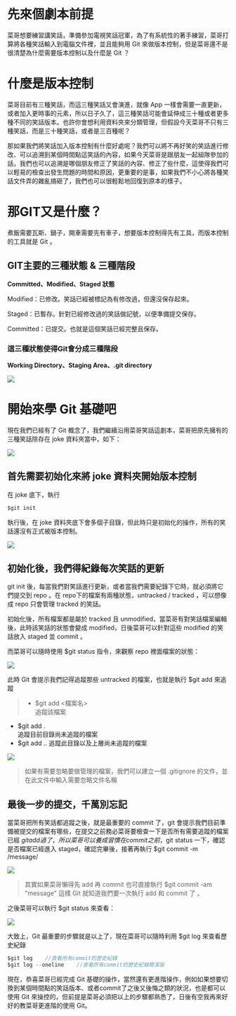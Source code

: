 
# 先來個劇本前提

菜哥想要練習講笑話，準備參加電視笑話冠軍，為了有系統性的著手練習，菜哥打算將各種笑話輸入到電腦文件裡，並且能夠用 Git 來做版本控制，但是菜哥還不是很清楚為什麼需要版本控制以及什麼是 Git ？

# 什麼是版本控制

菜哥目前有三種笑話，而這三種笑話又會演進，就像 App 一樣會需要一直更新，或者加入更時事的元素，所以日子久了，這三種笑話可能會延伸成三十種或者更多種不同的笑話版本。也許你會想利用資料夾來分類管理，但假設今天菜哥不只有三種笑話，而是三十種笑話，或者是三百種呢？

那如果我們將笑話加入版本控制有什麼好處呢？我們可以將不再好笑的笑話進行修改、可以追溯到某個時間點這笑話的內容，如果今天菜哥是跟朋友一起組隊參加的話，我們也可以追溯是哪個朋友修正了笑話的內容、修正了些什麼，這使得我們可以輕易的檢查出發生問題的時間和原因，更重要的是事，如果我們不小心將各種笑話文件弄的雜亂搞砸了，我們也可以很輕鬆地回復到原本的樣子。

# 那GIT又是什麼？

煮飯需要瓦斯、鍋子，開車需要先有車子，想要版本控制得先有工具，而版本控制的工具就是 Git 。

## GIT主要的三種狀態 & 三種階段

**Committed、Modified、Staged 狀態**

Modified：已修改。笑話已經被標記為有修改過，但還沒保存起來。

Staged：已暫存。針對已經修改過的笑話做記號，以便準備提交保存。

Committed：已提交。也就是這個笑話已經完整且保存。

### **這三種狀態使得Git會分成三種階段**

**Working Directory、Staging Area、.git directory**


![](https://s3.us-west-2.amazonaws.com/secure.notion-static.com/7ed40038-346f-45bd-bd02-921c7150d6af/Untitled.png?X-Amz-Algorithm=AWS4-HMAC-SHA256&X-Amz-Credential=AKIAT73L2G45O3KS52Y5%2F20210418%2Fus-west-2%2Fs3%2Faws4_request&X-Amz-Date=20210418T025436Z&X-Amz-Expires=86400&X-Amz-Signature=f3e973eb53ac62d7587da4b44ccff6985eaedf6c3e421467c79d83eabb64e8a1&X-Amz-SignedHeaders=host&response-content-disposition=filename%20%3D%22Untitled.png%22)
# 開始來學 Git 基礎吧

現在我們已經有了 Git 概念了，我們繼續沿用菜哥笑話這劇本，菜哥把原先擁有的三種笑話除存在 joke 資料夾當中，如下：

![](https://s3.us-west-2.amazonaws.com/secure.notion-static.com/f6ab954e-965d-491a-b947-da3182705fcd/Untitled.png?X-Amz-Algorithm=AWS4-HMAC-SHA256&X-Amz-Credential=AKIAT73L2G45O3KS52Y5%2F20210418%2Fus-west-2%2Fs3%2Faws4_request&X-Amz-Date=20210418T025448Z&X-Amz-Expires=86400&X-Amz-Signature=0cf6073a7d065b11ded98d74b8614e27dae1d3d10562d2ee6005136fe6ffba90&X-Amz-SignedHeaders=host&response-content-disposition=filename%20%3D%22Untitled.png%22)

## 首先需要初始化來將 joke 資料夾開始版本控制

在 joke 底下，執行 

```c
$git init 
```

執行後，在 joke 資料夾底下會多個子目錄，但此時只是初始化的操作，所有的笑話還沒有正式被版本控制。

![](https://s3.us-west-2.amazonaws.com/secure.notion-static.com/6143ec50-712e-4ba0-95dc-d6edf8948bc3/Untitled.png?X-Amz-Algorithm=AWS4-HMAC-SHA256&X-Amz-Credential=AKIAT73L2G45O3KS52Y5%2F20210418%2Fus-west-2%2Fs3%2Faws4_request&X-Amz-Date=20210418T025512Z&X-Amz-Expires=86400&X-Amz-Signature=312709d6d278ae7c71599fee05d917d4b0fbbdb0521c3006a26d868b8ee2d211&X-Amz-SignedHeaders=host&response-content-disposition=filename%20%3D%22Untitled.png%22)

## 初始化後，我們得紀錄每次笑話的更新

git init 後，每當我們對笑話進行更新，或者當我們需要紀錄下它時，就必須將它們提交到 repo 。在 repo下的檔案有兩種狀態，untracked / tracked ，可以想像成 repo 只會管理 tracked 的笑話。

初始化後，所有檔案都是屬於 tracked 且 unmodified，當菜哥有對笑話檔案編輯後，此時該笑話的狀態會變成 modified，日後菜哥可以針對這些 modified 的笑話放入 staged 並 commit 。

而菜哥可以隨時使用 $git status 指令，來觀察 repo 裡面檔案的狀態：

![](https://s3.us-west-2.amazonaws.com/secure.notion-static.com/5fcb8446-c47c-43d1-bdad-d3246ec3255f/Untitled.png?X-Amz-Algorithm=AWS4-HMAC-SHA256&X-Amz-Credential=AKIAT73L2G45O3KS52Y5%2F20210418%2Fus-west-2%2Fs3%2Faws4_request&X-Amz-Date=20210418T025527Z&X-Amz-Expires=86400&X-Amz-Signature=ace90e1723ca87450e3e4ed7d084d0d2c54f1c46264c4445d0dd79f9c30d2a3a&X-Amz-SignedHeaders=host&response-content-disposition=filename%20%3D%22Untitled.png%22)

此時 Git 會提示我們記得追蹤那些 untracked 的檔案，也就是執行 $git add 來追蹤

>- $git add <檔案名>    
  追蹤該檔案
- $git add .          
  追蹤目前目錄尚未追蹤的檔案
- $git add ..
    追蹤此目錄以及上層尚未追蹤的檔案

![](https://s3.us-west-2.amazonaws.com/secure.notion-static.com/effd5eda-2bbf-4873-8858-8010f9cd4b75/Untitled.png?X-Amz-Algorithm=AWS4-HMAC-SHA256&X-Amz-Credential=AKIAT73L2G45O3KS52Y5%2F20210418%2Fus-west-2%2Fs3%2Faws4_request&X-Amz-Date=20210418T025604Z&X-Amz-Expires=86400&X-Amz-Signature=a685dcd664840fcd332cfe49964eea107369719a1bda234ae0fa20dfaf1515a6&X-Amz-SignedHeaders=host&response-content-disposition=filename%20%3D%22Untitled.png%22)

>如果有需要忽略要做管理的檔案，我們可以建立一個 .gitignore 的文件，並在此文件中輸入需要忽略文件名稱


## 最後一步的提交，千萬別忘記

當菜哥把所有笑話都追蹤之後，就是最重要的 commit 了，git 會提示我們目前準備被提交的檔案有哪些，在提交之前務必菜哥要檢查一下是否所有需要追蹤的檔案已經 $git add 過了，所以菜哥可以養成習慣在 commit 之前，$git status 一下，確認是否檔案已經進入 staged，確認完畢後，接著再執行 $git commit -m /message/

![](https://s3.us-west-2.amazonaws.com/secure.notion-static.com/3dd8faf4-9382-42b4-823f-09f9a5c0bbcb/Untitled.png?X-Amz-Algorithm=AWS4-HMAC-SHA256&X-Amz-Credential=AKIAT73L2G45O3KS52Y5%2F20210418%2Fus-west-2%2Fs3%2Faws4_request&X-Amz-Date=20210418T025621Z&X-Amz-Expires=86400&X-Amz-Signature=203b2bba4aaff55b5a8b810e8ab0772eb51b85320305a5537a4cbce95c7edcaf&X-Amz-SignedHeaders=host&response-content-disposition=filename%20%3D%22Untitled.png%22)

>其實如果菜哥懶得先 add 再 commit 也可直接執行 $git commit -am "message" 
這樣 Git 就知道我們要一次執行 add 和 commit 了 。

之後菜哥可以執行 $git status 來查看：

![](https://s3.us-west-2.amazonaws.com/secure.notion-static.com/44446ecb-937b-4688-a80c-bee9e84a3fff/Untitled.png?X-Amz-Algorithm=AWS4-HMAC-SHA256&X-Amz-Credential=AKIAT73L2G45O3KS52Y5%2F20210418%2Fus-west-2%2Fs3%2Faws4_request&X-Amz-Date=20210418T025643Z&X-Amz-Expires=86400&X-Amz-Signature=560c4e5b44e5f2e8ad0a637c0652421a3016519fc9fef9d36d04408347aa2f10&X-Amz-SignedHeaders=host&response-content-disposition=filename%20%3D%22Untitled.png%22)

大致上，Git 最重要的步驟就是以上了，現在菜哥可以隨時利用 $git log 來查看歷史紀錄

```c
$git log    //查看所有commit的歷史紀錄
$git log --oneline    //查看所有commit的歷史紀錄簡潔版
```

現在，恭喜菜哥已經完成 Git 基礎的操作，當然還有更進階操作，例如如果想要切換到某個時間點的笑話版本、或者commit了之後又後悔之類的狀況，也是都可以使用 Git 來操控的，但前提是菜哥必須把以上的步驟都熟悉了，日後有空我再來好好的教菜哥更進階的使用 Git。